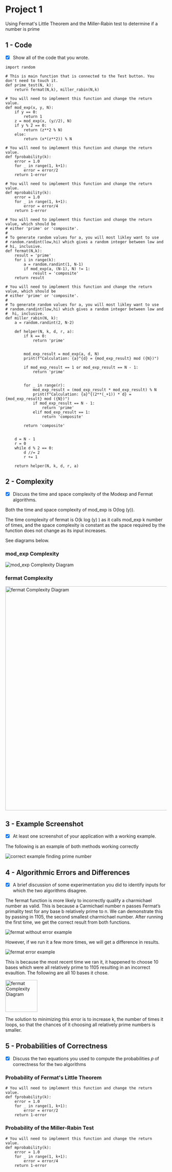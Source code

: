 # Project 1

Using Fermat's Little Theorem and the Miller-Rabin test to determine if a number is prime

## 1 - Code

- [x] Show all of the code that you wrote.

```
import random

# This is main function that is connected to the Test button. You don't need to touch it.
def prime_test(N, k):
    return fermat(N,k), miller_rabin(N,k)

# You will need to implement this function and change the return value.
def mod_exp(x, y, N):
    if y == 0:
        return 1
    z = mod_exp(x, (y//2), N)
    if y % 2 == 0:
        return (z**2 % N)
    else:
        return (x*(z**2)) % N

# You will need to implement this function and change the return value.  
def fprobability(k):
    error = 1.0
    for _ in range(1, k+1):
        error = error/2
    return 1-error

# You will need to implement this function and change the return value.  
def mprobability(k):
    error = 1.0
    for _ in range(1, k+1):
        error = error/4
    return 1-error

# You will need to implement this function and change the return value, which should be
# either 'prime' or 'composite'.
#
# To generate random values for a, you will most likley want to use
# random.randint(low,hi) which gives a random integer between low and
# hi, inclusive.
def fermat(N,k):
    result = 'prime'
    for i in range(k):
        a = random.randint(1, N-1)
        if mod_exp(a, (N-1), N) != 1:
            result = 'composite'
    return result

# You will need to implement this function and change the return value, which should be
# either 'prime' or 'composite'.
#
# To generate random values for a, you will most likley want to use
# random.randint(low,hi) which gives a random integer between low and
#  hi, inclusive.
def miller_rabin(N, k):
    a = random.randint(2, N-2)  
    
    def helper(N, k, d, r, a):
        if k == 0:
            return 'prime'
        
        
        mod_exp_result = mod_exp(a, d, N)
        print(f"Calculation: {a}^{d} = {mod_exp_result} mod ({N})")
        
        if mod_exp_result == 1 or mod_exp_result == N - 1:
            return 'prime'
        
        
        for _ in range(r):
            mod_exp_result = (mod_exp_result * mod_exp_result) % N
            print(f"Calculation: {a}^{(2**(_+1)) * d} = {mod_exp_result} mod ({N})")
            if mod_exp_result == N - 1:
                return 'prime'
            elif mod_exp_result == 1:
                return 'composite'
        
        return 'composite'

    
    d = N - 1
    r = 0
    while d % 2 == 0:
        d //= 2
        r += 1
    
    return helper(N, k, d, r, a)
```

## 2 - Complexity

- [x] Discuss the time and space complexity of the Modexp and Fermat algorithms.

Both the time and space complexity of mod_exp is O(log (y)). 

The time complexity of fermat is O(k log (y) ) as it calls mod_exp k number of times, and the space complexity is constant as the space required by the function does not change as its input increases. 

See diagrams below.

### mod_exp Complexity

![mod_exp Complexity Diagram](Time-Complexity-of-mod_exp.png)

### fermat Complexity

<img src="Time-Complexity-of-fermat.jpg" alt="fermat Complexity Diagram" width="700">

## 3 - Example Screenshot

- [x] At least one screenshot of your application with a working example.

The following is an example of both methods working correctly

![correct example finding prime number](correct-example.jpg)

## 4 - Algorithmic Errors and Differences

- [x] A brief discussion of some experimentation you did to identify inputs for which the two algorithms disagree.

The fermat function is more likely to incorrectly qualify a charmichael number as valid. This is because a Carmichael number n passes Fermat’s primality test for any base b relatively prime to n. We can demonstrate this by passing in 1105, the second smallest charmichael number. After running the first time, we get the correct result from both functions.

![fermat without error example](fermat-without-error.jpg)

However, if we run it a few more times, we will get a difference in results.

![fermat error example](fermat-error.jpg)

This is because the most recent time we ran it, it happened to choose 10 bases which were all relatively prime to 1105 resulting in an incorrect evaultion. The following are all 10 bases it chose.

<img src="relatively-prime-bases.jpg" alt="fermat Complexity Diagram" width="100">

The solution to minimizing this error is to increase k, the number of times it loops, so that the chances of it choosing all relatively prime numbers is smaller.

## 5 - Probabilities of Correctness

- [x] Discuss the two equations you used to compute the probabilities 𝑝 of correctness for the two algorithms

### Probability of Fermat's Little Theorem

```
# You will need to implement this function and change the return value.  
def fprobability(k):
    error = 1.0
    for _ in range(1, k+1):
        error = error/2
    return 1-error
```

### Probability of the Miller-Rabin Test

```
# You will need to implement this function and change the return value.  
def mprobability(k):
    error = 1.0
    for _ in range(1, k+1):
        error = error/4
    return 1-error
```

